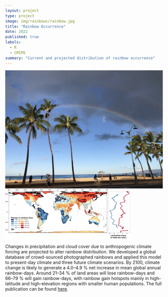 ```yaml
---
layout: project
type: project
image: img/rainbows/rainbow.jpg
title: "Rainbow Occurrence"
date: 2022
published: true
labels:
  - R
  - CMIP6
summary: "Current and projected distribution of rainbow occurrence"
---
```


<div class="text-center p-4">
  <img width="550px" src="../img/rainbows/rainbow.jpg" class="img-thumbnail" >
  <img width="400px" src="../img/rainbows/rainbowfig.jpg" class="img-thumbnail" >
</div>

Changes in precipitation and cloud cover due to anthropogenic climate forcing are projected to alter rainbow distribution. We developed a global database of crowd-sourced photographed rainbows and applied this model to present-day climate and three future climate scenarios. By 2100, climate change is likely to generate a 4.0–4.9 % net increase in mean global annual rainbow-days. Around 21–34 % of land areas will lose rainbow-days and 66–79 % will gain rainbow-days, with rainbow gain hotspots mainly in high-latitude and high-elevation regions with smaller human populations. The full publication can be found [here](https://www.sciencedirect.com/science/article/pii/S095937802200142X).
